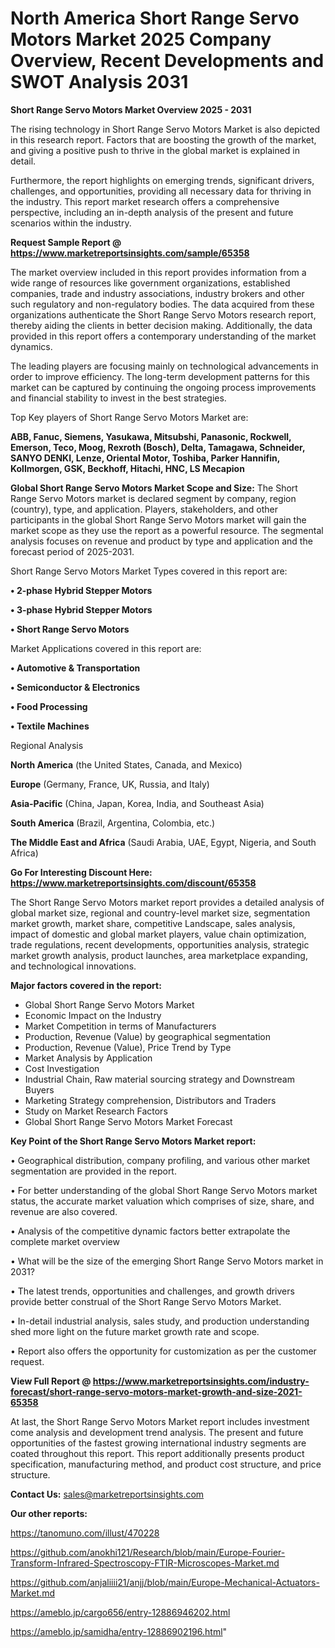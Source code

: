  # North America Short Range Servo Motors Market 2025 Company Overview, Recent Developments and SWOT Analysis 2031

<Strong> Short Range Servo Motors Market Overview 2025 - 2031</strong>

The rising technology in Short Range Servo Motors Market is also depicted in this research report. Factors that are boosting the growth of the market, and giving a positive push to thrive in the global market is explained in detail.

Furthermore, the report highlights on emerging trends, significant drivers, challenges, and opportunities, providing all necessary data for thriving in the industry. This report market research offers a comprehensive perspective, including an in-depth analysis of the present and future scenarios within the industry.

<strong>Request Sample Report @ <a href=https://www.marketreportsinsights.com/sample/65358>https://www.marketreportsinsights.com/sample/65358</a></strong>

The market overview included in this report provides information from a wide range of resources like government organizations, established companies, trade and industry associations, industry brokers and other such regulatory and non-regulatory bodies. The data acquired from these organizations authenticate the Short Range Servo Motors research report, thereby aiding the clients in better decision making. Additionally, the data provided in this report offers a contemporary understanding of the market dynamics.

The leading players are focusing mainly on technological advancements in order to improve efficiency. The long-term development patterns for this market can be captured by continuing the ongoing process improvements and financial stability to invest in the best strategies.

Top Key players of Short Range Servo Motors Market are:

<strong>ABB, Fanuc, Siemens, Yasukawa, Mitsubshi, Panasonic, Rockwell, Emerson, Teco, Moog, Rexroth (Bosch), Delta, Tamagawa, Schneider, SANYO DENKI, Lenze, Oriental Motor, Toshiba, Parker Hannifin, Kollmorgen, GSK, Beckhoff, Hitachi, HNC, LS Mecapion</strong>

<strong><b>Global Short Range Servo Motors Market Scope and Size:</b></strong>
The Short Range Servo Motors market is declared segment by company, region (country), type, and application. Players, stakeholders, and other participants in the global Short Range Servo Motors market will gain the market scope as they use the report as a powerful resource. The segmental analysis focuses on revenue and product by type and application and the forecast period of 2025-2031.

Short Range Servo Motors Market Types covered in this report are:

<strong>• 2-phase Hybrid Stepper Motors

• 3-phase Hybrid Stepper Motors

• Short Range Servo Motors</strong>

Market Applications covered in this report are:

<strong>• Automotive & Transportation

• Semiconductor & Electronics

• Food Processing

• Textile Machines</strong> 

Regional Analysis

<strong>North America</strong> (the United States, Canada, and Mexico)

<strong>Europe</strong> (Germany, France, UK, Russia, and Italy)

<strong>Asia-Pacific</strong> (China, Japan, Korea, India, and Southeast Asia)

<strong>South America</strong> (Brazil, Argentina, Colombia, etc.)

<strong>The Middle East and Africa</strong> (Saudi Arabia, UAE, Egypt, Nigeria, and South Africa)

<strong>Go For Interesting Discount Here: <a href=https://www.marketreportsinsights.com/discount/65358>https://www.marketreportsinsights.com/discount/65358</a></strong>

The Short Range Servo Motors market report provides a detailed analysis of global market size, regional and country-level market size, segmentation market growth, market share, competitive Landscape, sales analysis, impact of domestic and global market players, value chain optimization, trade regulations, recent developments, opportunities analysis, strategic market growth analysis, product launches, area marketplace expanding, and technological innovations.

<strong><b>Major factors covered in the report:</b></strong>
<ul>
  <li>Global Short Range Servo Motors Market </li>
  <li>Economic Impact on the Industry</li>
  <li>Market Competition in terms of Manufacturers</li>
  <li>Production, Revenue (Value) by geographical segmentation</li>
  <li>Production, Revenue (Value), Price Trend by Type</li>
  <li>Market Analysis by Application</li>
  <li>Cost Investigation</li>
  <li>Industrial Chain, Raw material sourcing strategy and Downstream Buyers</li>
  <li>Marketing Strategy comprehension, Distributors and Traders</li>
  <li>Study on Market Research Factors</li>
  <li>Global Short Range Servo Motors Market Forecast</li>
</ul>

<strong><b>Key Point of the Short Range Servo Motors Market report:</b></strong>

• Geographical distribution, company profiling, and various other market segmentation are provided in the report.

• For better understanding of the global Short Range Servo Motors market status, the accurate market valuation which comprises of size, share, and revenue are also covered.

• Analysis of the competitive dynamic factors better extrapolate the complete market overview

• What will be the size of the emerging Short Range Servo Motors market in 2031?

• The latest trends, opportunities and challenges, and growth drivers provide better construal of the Short Range Servo Motors Market.

• In-detail industrial analysis, sales study, and production understanding shed more light on the future market growth rate and scope.

• Report also offers the opportunity for customization as per the customer request.

<strong><b>View Full Report @ <a href=https://www.marketreportsinsights.com/industry-forecast/short-range-servo-motors-market-growth-and-size-2021-65358>https://www.marketreportsinsights.com/industry-forecast/short-range-servo-motors-market-growth-and-size-2021-65358</a></b></strong>


At last, the Short Range Servo Motors Market report includes investment come analysis and development trend analysis. The present and future opportunities of the fastest growing international industry segments are coated throughout this report. This report additionally presents product specification, manufacturing method, and product cost structure, and price structure.

<strong>Contact Us:</strong>
sales@marketreportsinsights.com

<strong>Our other reports:</strong>

<a href=https://tanomuno.com/illust/470228>https://tanomuno.com/illust/470228</a>

<a href=https://github.com/anokhi121/Research/blob/main/Europe-Fourier-Transform-Infrared-Spectroscopy-FTIR-Microscopes-Market.md>https://github.com/anokhi121/Research/blob/main/Europe-Fourier-Transform-Infrared-Spectroscopy-FTIR-Microscopes-Market.md</a>

<a href=https://github.com/anjaliiii21/anjj/blob/main/Europe-Mechanical-Actuators-Market.md>https://github.com/anjaliiii21/anjj/blob/main/Europe-Mechanical-Actuators-Market.md</a>

<a href=https://ameblo.jp/cargo656/entry-12886946202.html>https://ameblo.jp/cargo656/entry-12886946202.html</a>

<a href=https://ameblo.jp/samidha/entry-12886902196.html>https://ameblo.jp/samidha/entry-12886902196.html</a>"
